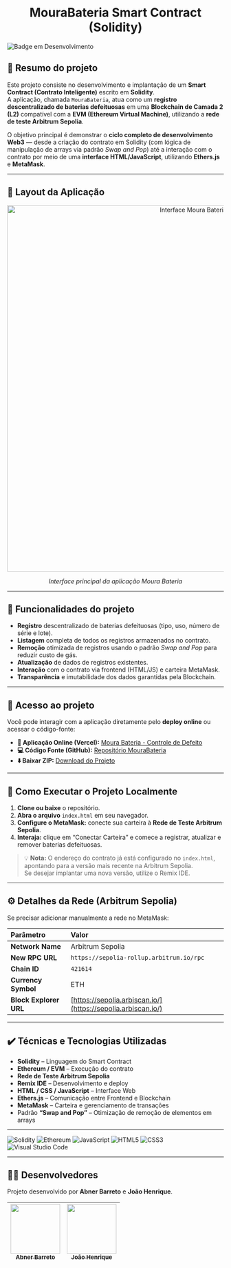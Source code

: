 # <h1 align="center">MouraBateria Smart Contract (Solidity)</h1>

![Badge em Desenvolvimento](https://img.shields.io/static/v1?label=STATUS&message=DESENVOLVIDO&color=GREEN&style=for-the-badge)

## 🧾 Resumo do projeto
Este projeto consiste no desenvolvimento e implantação de um **Smart Contract (Contrato Inteligente)** escrito em **Solidity**.  
A aplicação, chamada `MouraBateria`, atua como um **registro descentralizado de baterias defeituosas** em uma **Blockchain de Camada 2 (L2)** compatível com a **EVM (Ethereum Virtual Machine)**, utilizando a **rede de teste Arbitrum Sepolia**.  

O objetivo principal é demonstrar o **ciclo completo de desenvolvimento Web3** — desde a criação do contrato em Solidity (com lógica de manipulação de arrays via padrão *Swap and Pop*) até a interação com o contrato por meio de uma **interface HTML/JavaScript**, utilizando **Ethers.js** e **MetaMask**.

---

## 🎨 Layout da Aplicação
<p align="center">
  <img src="https://github.com/user-attachments/assets/ec97ab68-61b0-4434-8598-6d4f76c74536" alt="Interface Moura Bateria" width="850">
</p>
<p align="center"><em>Interface principal da aplicação Moura Bateria</em></p>

---

## 🔨 Funcionalidades do projeto

- **Registro** descentralizado de baterias defeituosas (tipo, uso, número de série e lote).  
- **Listagem** completa de todos os registros armazenados no contrato.  
- **Remoção** otimizada de registros usando o padrão *Swap and Pop* para reduzir custo de gás.  
- **Atualização** de dados de registros existentes.  
- **Interação** com o contrato via frontend (HTML/JS) e carteira MetaMask.  
- **Transparência** e imutabilidade dos dados garantidas pela Blockchain.

---

## 📁 Acesso ao projeto

Você pode interagir com a aplicação diretamente pelo **deploy online** ou acessar o código-fonte:

- **🔗 Aplicação Online (Vercel):** [Moura Bateria - Controle de Defeito](https://moura-desafio.vercel.app/#)  
- **💻 Código Fonte (GitHub):** [Repositório MouraBateria](https://github.com/AbnerBarretto/MouraBateria)  
- **⬇️ Baixar ZIP:** [Download do Projeto](https://github.com/AbnerBarretto/MouraBateria/archive/refs/heads/main.zip)

---

## 🚀 Como Executar o Projeto Localmente

1. **Clone ou baixe** o repositório.  
2. **Abra o arquivo** `index.html` em seu navegador.  
3. **Configure o MetaMask:** conecte sua carteira à **Rede de Teste Arbitrum Sepolia**.  
4. **Interaja:** clique em “Conectar Carteira” e comece a registrar, atualizar e remover baterias defeituosas.  

> 💡 **Nota:** O endereço do contrato já está configurado no `index.html`, apontando para a versão mais recente na Arbitrum Sepolia.  
> Se desejar implantar uma nova versão, utilize o Remix IDE.

---

## ⚙️ Detalhes da Rede (Arbitrum Sepolia)

Se precisar adicionar manualmente a rede no MetaMask:

| Parâmetro | Valor |
| :--- | :--- |
| **Network Name** | Arbitrum Sepolia |
| **New RPC URL** | `https://sepolia-rollup.arbitrum.io/rpc` |
| **Chain ID** | `421614` |
| **Currency Symbol** | ETH |
| **Block Explorer URL** | [https://sepolia.arbiscan.io/](https://sepolia.arbiscan.io/) |

---

## ✔️ Técnicas e Tecnologias Utilizadas

- **Solidity** – Linguagem do Smart Contract  
- **Ethereum / EVM** – Execução do contrato  
- **Rede de Teste Arbitrum Sepolia**  
- **Remix IDE** – Desenvolvimento e deploy  
- **HTML / CSS / JavaScript** – Interface Web  
- **Ethers.js** – Comunicação entre Frontend e Blockchain  
- **MetaMask** – Carteira e gerenciamento de transações  
- Padrão **“Swap and Pop”** – Otimização de remoção de elementos em arrays  

---

![Solidity](https://img.shields.io/badge/Solidity-363636?style=for-the-badge&logo=solidity&logoColor=white)
![Ethereum](https://img.shields.io/badge/Ethereum-3C3C3D?style=for-the-badge&logo=Ethereum&logoColor=white)
![JavaScript](https://img.shields.io/badge/JavaScript-F7DF1E?style=for-the-badge&logo=javascript&logoColor=black)
![HTML5](https://img.shields.io/badge/HTML5-E34F26?style=for-the-badge&logo=html5&logoColor=white)
![CSS3](https://img.shields.io/badge/CSS3-1572B6?style=for-the-badge&logo=css3&logoColor=white)
![Visual Studio Code](https://img.shields.io/badge/Visual%20Studio%20Code-007ACC?style=for-the-badge&logo=visual-studio-code&logoColor=white)

---

## 👨‍💻 Desenvolvedores

Projeto desenvolvido por **Abner Barreto** e **João Henrique**.

| [<img loading="lazy" src="https://github.com/AbnerBarretto.png" width=115><br><sub>Abner Barreto</sub>](https://github.com/AbnerBarretto) | [<img loading="lazy" src="https://github.com/lordpipoca.png" width=115><br><sub>João Henrique</sub>](https://github.com/lordpipoca) |
| :---: | :---: |
